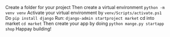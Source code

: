 Create a folder for your project
Then create a virtual environment `python -m venv venv`
Activate your virtual environment by `venv/Scripts/activate.ps1`
Do `pip install django`
Run: `django-admin startproject market`
cd into market `cd market`
Then create your app by doing `python mange.py startapp shop`
Happay building!